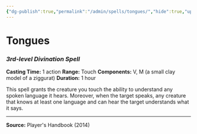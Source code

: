 ```yaml
---
{"dg-publish":true,"permalink":"/admin/spells/tongues/","hide":true,"updated":"2025-08-05T19:49:55.017+01:00"}
---
```


# Tongues
### *3rd-level Divination Spell*
**Casting Time:** 1 action
**Range:** Touch
**Components:** V, M (a small clay model of a ziggurat)
**Duration:** 1 hour

This spell grants the creature you touch the ability to understand any spoken language it hears. Moreover, when the target speaks, any creature that knows at least one language and can hear the target understands what it says.

---
**Source:** Player's Handbook (2014)